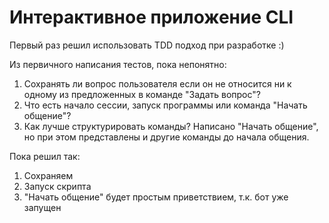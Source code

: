 # Интерактивное приложение CLI

Первый раз решил использовать TDD подход при разработке :)

Из первичного написания тестов, пока непонятно:
1) Сохранять ли вопрос пользователя если он не относится ни к одному из предложенных в команде "Задать вопрос"?
2) Что есть начало сессии, запуск программы или команда "Начать общение"?
3) Как лучше структурировать команды? Написано "Начать общение", но при этом представлены и другие команды до начала
общения.

Пока решил так:
1) Сохраняем
2) Запуск скрипта
3) "Начать общение" будет простым приветствием, т.к. бот уже запущен

